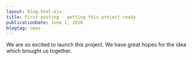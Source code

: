 ```yaml
---
layout: blog.html.ejs
title: First posting - getting this project ready
publicationDate: June 1, 2018
blogtag: news
---
```


We are so excited to launch this project.  We have great hopes for the idea which brought us together.

